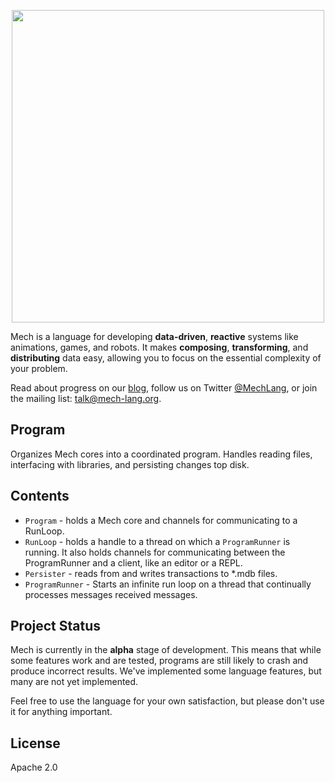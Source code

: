 <p align="center">
  <img width="500px" src="https://mech-lang.org/img/logo.png">
</p>

Mech is a language for developing **data-driven**, **reactive** systems like animations, games, and robots. It makes **composing**, **transforming**, and **distributing** data easy, allowing you to focus on the essential complexity of your problem. 

Read about progress on our [blog](https://mech-lang.org/blog/), follow us on Twitter [@MechLang](https://twitter.com/MechLang), or join the mailing list: [talk@mech-lang.org](https://mech-lang.org/page/community/).

## Program

Organizes Mech cores into a coordinated program. Handles reading files, interfacing with libraries, and persisting changes top disk.

## Contents

- `Program` - holds a Mech core and channels for communicating to a RunLoop.
- `RunLoop` - holds a handle to a thread on which a `ProgramRunner` is running. It also holds channels for communicating between the ProgramRunner and a client, like an editor or a REPL.
- `Persister` - reads from and writes transactions to *.mdb files.
- `ProgramRunner` - Starts an infinite run loop on a thread that continually processes messages received messages.

## Project Status

Mech is currently in the **alpha** stage of development. This means that while some features work and are tested, programs are still likely to crash and produce incorrect results. We've implemented some language features, but many are not yet implemented.

Feel free to use the language for your own satisfaction, but please don't use it for anything important.

## License

Apache 2.0